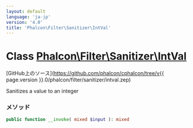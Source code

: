 ```yaml
---
layout: default
language: 'ja-jp'
version: '4.0'
title: 'Phalcon\Filter\Sanitizer\IntVal'
---
```

# Class [Phalcon\Filter\Sanitizer\IntVal](Phalcon_Filter_Sanitizer_IntVal)

[GitHub上のソース](https://github.com/phalcon/cphalcon/tree/v{{ page.version }}.0/phalcon/filter/sanitizer/intval.zep)

Sanitizes a value to an integer

### メソッド

```php
public function __invoke( mixed $input ): mixed
```